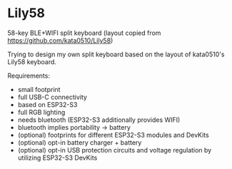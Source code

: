 # Lily58
58-key BLE+WIFI split keyboard (layout copied from https://github.com/kata0510/Lily58)

Trying to design my own split keyboard based on the layout of kata0510's Lily58 keyboard. 

Requirements:
  - small footprint
  - full USB-C connectivity
  - based on ESP32-S3
  - full RGB lighting
  - needs bluetooth (ESP32-S3 additionally provides WIFI)
  - bluetooth implies portability -> battery
  - (optional) footprints for different ESP32-S3 modules and DevKits
  - (optional) opt-in battery charger + battery
  - (optional) opt-in USB protection circuits and voltage regulation by utilizing ESP32-S3 DevKits
